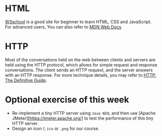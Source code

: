 # HTML
[W3school](https://www.w3schools.com/html/default.asp) is a good site for beginner to learn HTML, CSS and JavaScript. For advanced users, You can also refer to [MDN Web Docs](https://developer.mozilla.org/).

# HTTP
Most of the conversations held on the web between clients and servers are held using the HTTP protocol, which allows for simple request and response conversations. The client sends an HTTP request, and the server answers with an HTTP response. For more technique details, you may refer to [HTTP: The Definitive Guide](https://book.douban.com/subject/1440226/).

# Optional exercise of this week
- Re-implement a tiny HTTP server using `Java NIO`, and then use [Apache JMeter][https://jmeter.apache.org/] to test the performance of this tiny HTTP server.
- Design an icon (`.ico` or `.png` for our course.
